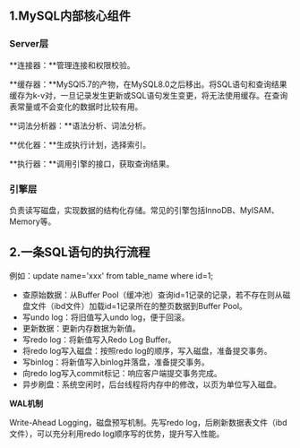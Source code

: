 ## 1.MySQL内部核心组件

### Server层

**连接器：**管理连接和权限校验。

**缓存器：**MySQl5.7的产物，在MySQL8.0之后移出。将SQL语句和查询结果缓存为k-v对，一旦记录发生更新或SQL语句发生变更，将无法使用缓存。在查询表常量或不会变化的数据时比较有用。

**词法分析器：**语法分析、词法分析。

**优化器：**生成执行计划，选择索引。

**执行器：**调用引擎的接口，获取查询结果。

### 引擎层

负责读写磁盘，实现数据的结构化存储。常见的引擎包括InnoDB、MyISAM、Memory等。

## 2.一条SQL语句的执行流程

例如：update name='xxx' from table_name where id=1;

- 查原始数据：从Buffer Pool（缓冲池）查询id=1记录的记录，若不存在则从磁盘文件（ibd文件）加载id=1记录所在的整页数据到Buffer Pool。
- 写undo log：将旧值写入undo log，便于回滚。
- 更新数据：更新内存数据为新值。
- 写redo log：将新值写入Redo Log Buffer。
- 将redo log写入磁盘：按照redo log的顺序，写入磁盘，准备提交事务。
- 写binlog：将新值写入binlog并落盘，准备提交事务。
- 向redo log写入commit标记：响应客户端提交事务完成。
- 异步刷盘：系统空闲时，后台线程将内存中的修改，以页为单位写入磁盘。



**WAL机制**

Write-Ahead Logging，磁盘预写机制。先写redo log，后刷新数据表文件（ibd文件），可以充分利用redo log顺序写的优势，提升写入性能。
